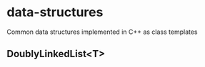 # data-structures
Common data structures implemented in C++ as class templates

## DoublyLinkedList\<T\>
